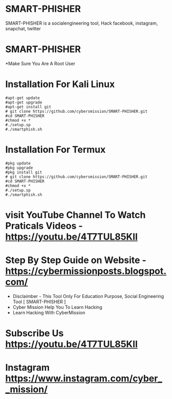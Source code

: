 # SMART-PHISHER
SMART-PHISHER is a socialengineering tool, Hack facebook, instagram, snapchat, twitter
# SMART-PHISHER
 
 *Make Sure You Are A Root User
# Installation For Kali Linux
``````
#apt-get update
#apt-get upgrade
#apt-get install git
# git clone https://github.com/cybersmission/SMART-PHISHER.git
#cd SMART-PHISHER
#chmod +x *
#./setup.sp
#./smartphish.sh
``````
# Installation For Termux
``````
#pkg update
#pkg upgrade
#pkg install git
# git clone https://github.com/cybersmission/SMART-PHISHER.git
#cd SMART-PHISHER
#chmod +x *
#./setup.sp
#./smartphish.sh
``````

# visit YouTube Channel To Watch Praticals Videos -  https://youtu.be/4T7TUL85KII
# Step By Step Guide on Website - https://cybermissionposts.blogspot.com/


* Disclaimber - This Tool Only For Education Purpose, Social Engineering Tool [ SMART-PHISHER ] 
* Cyber Mission Help You To Learn Hacking
* Learn Hacking With CyberMission

# Subscribe Us https://youtu.be/4T7TUL85KII
# Instagram https://www.instagram.com/cyber__mission/
